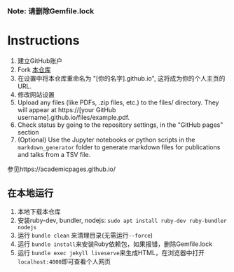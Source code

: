 ### Note: 请删除Gemfile.lock 

# Instructions

1. 建立GitHub账户
1. Fork [本仓库](https://github.com/academicpages/academicpages.github.io) 
1. 在设置中将本仓库重命名为 "[你的名字].github.io", 这将成为你的个人主页的URL.
1. 修改网站设置
1. Upload any files (like PDFs, .zip files, etc.) to the files/ directory. They will appear at https://[your GitHub username].github.io/files/example.pdf.  
1. Check status by going to the repository settings, in the "GitHub pages" section
1. (Optional) Use the Jupyter notebooks or python scripts in the `markdown_generator` folder to generate markdown files for publications and talks from a TSV file.

参见https://academicpages.github.io/

## 在本地运行

1. 本地下载本仓库
1. 安装ruby-dev, bundler, nodejs: `sudo apt install ruby-dev ruby-bundler nodejs`
1. 运行 `bundle clean` 来清理目录(无需运行`--force`)
1. 运行 `bundle install`来安装Ruby依赖包，如果报错，删除Gemfile.lock
1. 运行 `bundle exec jekyll liveserve`来生成HTML，在浏览器中打开`localhost:4000`即可查看个人网页